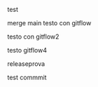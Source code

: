 test

merge main
testo con gitflow

testo con gitflow2


testo gitflow4

releaseprova



test commmit